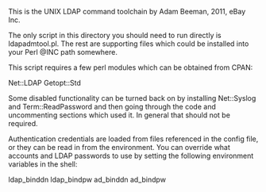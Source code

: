 This is the UNIX LDAP command toolchain by Adam Beeman, 2011, eBay Inc.

The only script in this directory you should need to run directly is
ldapadmtool.pl. The rest are supporting files which could be installed
into your Perl @INC path somewhere.

This script requires a few perl modules which can be obtained from CPAN:

Net::LDAP
Getopt::Std

Some disabled functionality can be turned back on by installing
Net::Syslog and Term::ReadPassword and then going through the code
and uncommenting sections which used it. In general that should not
be required.

Authentication credentials are loaded from files referenced in the config
file, or they can be read in from the environment. You can override what accounts
and LDAP passwords to use by setting the following environment variables
in the shell:

ldap_binddn
ldap_bindpw
ad_binddn
ad_bindpw

